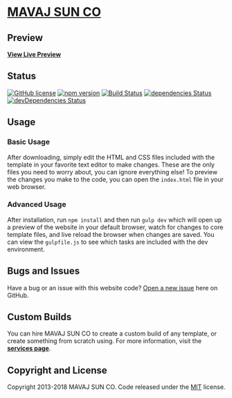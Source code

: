 # [MAVAJ SUN CO](http://mavajsunco.com/)


## Preview

**[View Live Preview](http://mavajsunco.com/)**

## Status

[![GitHub license](https://img.shields.io/badge/license-MIT-blue.svg)](https://raw.githubusercontent.com/mavajsunco/msc-website/master/LICENSE)
[![npm version](https://img.shields.io/npm/v/mavaj-sun-co-website.svg)](https://www.npmjs.com/package/mavaj-sun-co-website)
[![Build Status](https://api.travis-ci.org/mavajsunco/msc-website.svg?branch=master)](https://travis-ci.org/mavajsunco/msc-website)
[![dependencies Status](https://david-dm.org/mavajsunco/msc-website/status.svg)](https://david-dm.org/mavajsunco/msc-website)
[![devDependencies Status](https://david-dm.org/mavajsunco/msc-website/dev-status.svg)](https://david-dm.org/mavajsunco/msc-website?type=dev)

## Usage

### Basic Usage

After downloading, simply edit the HTML and CSS files included with the template in your favorite text editor to make changes. These are the only files you need to worry about, you can ignore everything else! To preview the changes you make to the code, you can open the `index.html` file in your web browser.

### Advanced Usage

After installation, run `npm install` and then run `gulp dev` which will open up a preview of the website in your default browser, watch for changes to core template files, and live reload the browser when changes are saved. You can view the `gulpfile.js` to see which tasks are included with the dev environment.

## Bugs and Issues

Have a bug or an issue with this website code? [Open a new issue](https://github.com/mavajsunco/msc-website/issues) here on GitHub.

## Custom Builds

You can hire MAVAJ SUN CO to create a custom build of any template, or create something from scratch using. For more information, visit the **[services page](https://mavajsunco.com/)**.





## Copyright and License

Copyright 2013-2018 MAVAJ SUN CO. Code released under the [MIT](https://github.com/mavajsunco/msc-website/blob/gh-pages/LICENSE) license.
